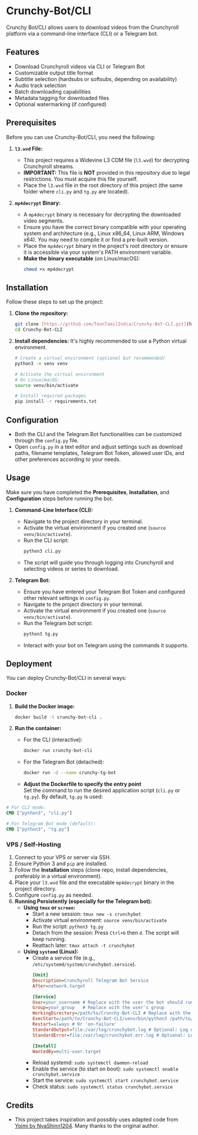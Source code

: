 # Crunchy-Bot/CLI

Crunchy Bot/CLI allows users to download videos from the Crunchyroll platform via a command-line interface (CLI) or a Telegram bot.

## Features

* Download Crunchyroll videos via CLI or Telegram Bot
* Customizable output title format
* Subtitle selection (hardsubs or softsubs, depending on availability)
* Audio track selection
* Batch downloading capabilities
* Metadata tagging for downloaded files
* Optional watermarking (if configured)

## Prerequisites

Before you can use Crunchy-Bot/CLI, you need the following:

1.  **`l3.wvd` File:**
    * This project requires a Widevine L3 CDM file (`l3.wvd`) for decrypting Crunchyroll streams.
    * **IMPORTANT:** This file is **NOT** provided in this repository due to legal restrictions. You must acquire this file yourself.
    * Place the `l3.wvd` file in the root directory of this project (the same folder where `cli.py` and `tg.py` are located).

2.  **`mp4decrypt` Binary:**
    * A `mp4decrypt` binary is necessary for decrypting the downloaded video segments.
    * Ensure you have the correct binary compatible with your operating system and architecture (e.g., Linux x86_64, Linux ARM, Windows x64). You may need to compile it or find a pre-built version.
    * Place the `mp4decrypt` binary in the project's root directory or ensure it is accessible via your system's PATH environment variable.
    * **Make the binary executable** (on Linux/macOS):
        ```bash
        chmod +x mp4decrypt
        ```

## Installation

Follow these steps to set up the project:

1.  **Clone the repository:**
    ```bash
    git clone [https://github.com/ToonTamilIndia/Crunchy-Bot-CLI.git](https://github.com/ToonTamilIndia/Crunchy-Bot-CLI.git)
    cd Crunchy-Bot-CLI
    ```

2.  **Install dependencies:**
    It's highly recommended to use a Python virtual environment.
    ```bash
    # Create a virtual environment (optional but recommended)
    python3 -m venv venv

    # Activate the virtual environment
    # On Linux/macOS:
    source venv/bin/activate

    # Install required packages
    pip install -r requirements.txt
    ```

## Configuration

* Both the CLI and the Telegram Bot functionalities can be customized through the `config.py` file.
* Open `config.py` in a text editor and adjust settings such as download paths, filename templates, Telegram Bot Token, allowed user IDs, and other preferences according to your needs.

## Usage

Make sure you have completed the **Prerequisites**, **Installation**, and **Configuration** steps before running the bot.

1.  **Command-Line Interface (CLI):**
    * Navigate to the project directory in your terminal.
    * Activate the virtual environment if you created one (`source venv/bin/activate`).
    * Run the CLI script:
        ```bash
        python3 cli.py
        ```
    * The script will guide you through logging into Crunchyroll and selecting videos or series to download.

2.  **Telegram Bot:**
    * Ensure you have entered your Telegram Bot Token and configured other relevant settings in `config.py`.
    * Navigate to the project directory in your terminal.
    * Activate the virtual environment if you created one (`source venv/bin/activate`).
    * Run the Telegram bot script:
        ```bash
        python3 tg.py
        ```
    * Interact with your bot on Telegram using the commands it supports.

## Deployment

You can deploy Crunchy-Bot/CLI in several ways:

### Docker

1.  **Build the Docker image:**
    ```bash
    docker build -t crunchy-bot-cli .
    ```

2.  **Run the container:**
    * For the CLI (interactive):
        ```bash
        docker run crunchy-bot-cli
        ```
    * For the Telegram Bot (detached):
        ```bash
        docker run -d --name crunchy-tg-bot
        ```
    * **Adjust the Dockerfile to specify the entry point**  
  Set the command to run the desired application script (`cli.py` or `tg.py`). By default, `tg.py` is used:

  ```Dockerfile
  # For CLI mode:
  CMD ["python3", "cli.py"]

  # For Telegram Bot mode (default):
  CMD ["python3", "tg.py"]
  ```

### VPS / Self-Hosting

1.  Connect to your VPS or server via SSH.
2.  Ensure Python 3 and `pip` are installed.
3.  Follow the **Installation** steps (clone repo, install dependencies, preferably in a virtual environment).
4.  Place your `l3.wvd` file and the executable `mp4decrypt` binary in the project directory.
5.  Configure `config.py` as needed.
6.  **Running Persistently (especially for the Telegram bot):**
    * **Using `tmux` or `screen`:**
        * Start a new session: `tmux new -s crunchybot`
        * Activate virtual environment: `source venv/bin/activate`
        * Run the script: `python3 tg.py`
        * Detach from the session: Press `Ctrl+b` then `d`. The script will keep running.
        * Reattach later: `tmux attach -t crunchybot`
    * **Using `systemd` (Linux):**
        * Create a service file (e.g., `/etc/systemd/system/crunchybot.service`).
            ```ini
            [Unit]
            Description=Crunchyroll Telegram Bot Service
            After=network.target

            [Service]
            User=your_username # Replace with the user the bot should run as
            Group=your_group   # Replace with the user's group
            WorkingDirectory=/path/to/Crunchy-Bot-CLI # Replace with the actual path
            ExecStart=/path/to/Crunchy-Bot-CLI/venv/bin/python3 /path/to/Crunchy-Bot-CLI/tg.py # Adjust path to python if not using venv
            Restart=always # Or 'on-failure'
            StandardOutput=file:/var/log/crunchybot.log # Optional: Log output
            StandardError=file:/var/log/crunchybot.err.log # Optional: Log errors

            [Install]
            WantedBy=multi-user.target
            ```
        * Reload systemd: `sudo systemctl daemon-reload`
        * Enable the service (to start on boot): `sudo systemctl enable crunchybot.service`
        * Start the service: `sudo systemctl start crunchybot.service`
        * Check status: `sudo systemctl status crunchybot.service`

## Credits

* This project takes inspiration and possibly uses adapted code from [Yoimi by NyaShinn1204](https://github.com/NyaShinn1204/Yoimi). Many thanks to the original author.

